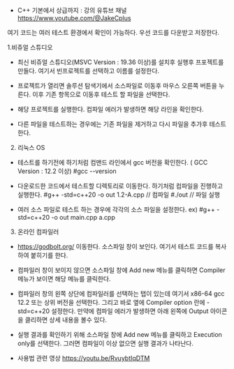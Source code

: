 * C++ 기본에서 상급까지 : 강의 유튜브 채널
https://www.youtube.com/@JakeCplus

여기 코드는 여러 테스트 환경에서 확인이 가능하다.
우선 코드를 다운받고 저장한다. 

1.비쥬얼 스튜디오
 - 최신 비쥬얼 스튜디오(MSVC Version : 19.36 이상)를 설치후 실행후 프포젝트를 만들다.
   여기서 빈프로젝트를 선택하고 이름를 설정한다.
   
 - 프로젝트가 열리면 솔루션 탐색기에서 소스파일로 이동후 마우스 오른쪽 버튼을 누른다.
   이후 기존 항목으로 이동후 테스트 할 파일을 선택한다.
   
 - 해당 프로젝트를 실행한다. 컴파일 에러가 발생하면 해당 라인을 확인한다.
 - 다른 파일을 테스트하는 경우에는 기존 파일을 제거하고 다시 파일을 추가후 테스트한다.

2. 리눅스 OS
 - 테스트를 하기전에 하기처럼 컴맨드 라인에서 gcc 버전을 확인한다. ( GCC Version : 12.2 이상)
   #gcc --version
  
 - 다운로드한 코드에서 테스트할 디렉토리로 이동한다. 하기처럼 컴파일을 진행하고 실행한다.
   #g++ -std=c++20 -o out 1.2-A.cpp // 컴파일
   #./out  // 파일 실행
   
 - 여러 소스 파일로 테스트 하는 경우에 각각의 소스 파일을 설정한다.
   ex) #g++ -std=c++20 -o out main.cpp a.cpp

3. 온라인 컴파일러
 - https://godbolt.org/ 이동한다. 소스파일 창이 보인다. 여기서 테스트 코드를 복사하여 붙히기를 한다.
   
 - 컴파일러 창이 보이지 않으면 소스파일 창에 Add new 메뉴를 클릭하면 Compiler 메뉴가 보이면 해당 메뉴를 클릭한다.
   
 - 컴파일러 창의 왼쪽 상단에 컴파일러를 선택하는 탭이 있는데 여기서 x86-64 gcc 12.2 또는 상위 버전을 선택한다.
   그리고 바로 옆에 Compiler option 란에 -std=c++20 설정한다.
   만약에 컴파일 에러가 발생하면 아래 왼쪽에 Output 아이콘을 클리하면 상세 내용을 볼수 있다.
   
 - 실행 결과를 확인하기 위해 소스파일 창에 Add new 메뉴를 클릭하고 Execution only를 선택한다. 그러면 컴파일이 이상 없으면 실행 결과가 나타난다.        

 * 사용법 관련 영상
   https://youtu.be/RvuybtIqDTM
